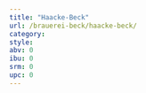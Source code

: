 ```yaml
---
title: "Haacke-Beck"
url: /brauerei-beck/haacke-beck/
category: 
style: 
abv: 0
ibu: 0
srm: 0
upc: 0
---
```



